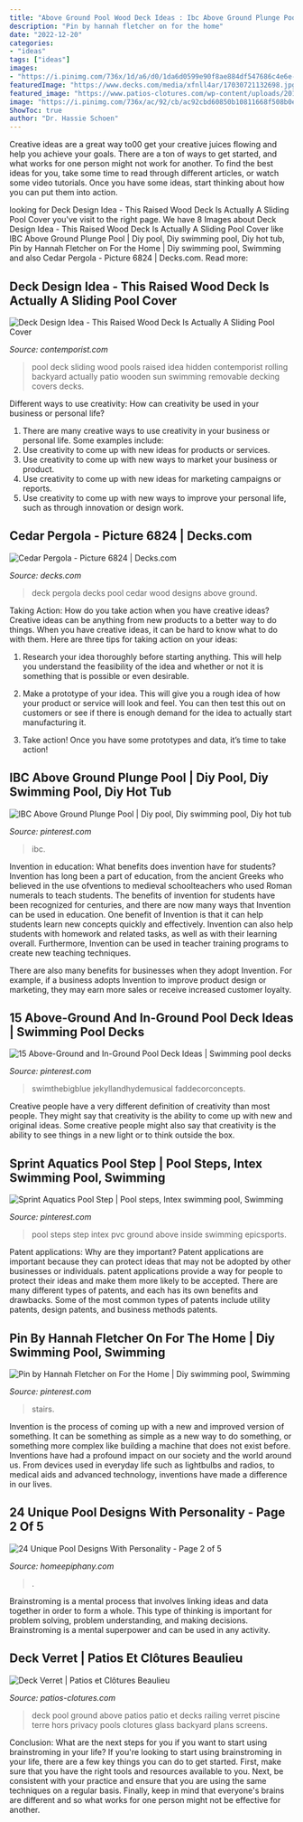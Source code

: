 ```yaml
---
title: "Above Ground Pool Wood Deck Ideas : Ibc Above Ground Plunge Pool"
description: "Pin by hannah fletcher on for the home"
date: "2022-12-20"
categories:
- "ideas"
tags: ["ideas"]
images:
- "https://i.pinimg.com/736x/1d/a6/d0/1da6d0599e90f8ae884df547686c4e6e--pool-steps-pools.jpg"
featuredImage: "https://www.decks.com/media/xfnll4ar/17030721132698.jpg?quality=80"
featured_image: "https://www.patios-clotures.com/wp-content/uploads/2014/03/IMG_1085.jpg"
image: "https://i.pinimg.com/736x/ac/92/cb/ac92cbd60850b10811668f508b0edd3a.jpg"
ShowToc: true
author: "Dr. Hassie Schoen"
---
```



Creative ideas are a great way to00 get your creative juices flowing and help you achieve your goals. There are a ton of ways to get started, and what works for one person might not work for another. To find the best ideas for you, take some time to read through different articles, or watch some video tutorials. Once you have some ideas, start thinking about how you can put them into action.

	

		
looking for Deck Design Idea - This Raised Wood Deck Is Actually A Sliding Pool Cover you've visit to the right page. We have 8 Images about Deck Design Idea - This Raised Wood Deck Is Actually A Sliding Pool Cover like IBC Above Ground Plunge Pool | Diy pool, Diy swimming pool, Diy hot tub, Pin by Hannah Fletcher on For the Home | Diy swimming pool, Swimming and also Cedar Pergola - Picture 6824 | Decks.com. Read more:
		
    
## Deck Design Idea - This Raised Wood Deck Is Actually A Sliding Pool Cover

<img loading=lazy src="https://www.contemporist.com/wp-content/uploads/2016/08/pool-cover_010816_04-800x1210.jpg" onerror="this.onerror=null;this.src='https://tse1.mm.bing.net/th?id=OIP.4DnYiY0L2eMwyHB8aFJpFwHaLM&amp;pid=15.1';" alt="Deck Design Idea - This Raised Wood Deck Is Actually A Sliding Pool Cover">

_Source: contemporist.com_

>pool deck sliding wood pools raised idea hidden contemporist rolling backyard actually patio wooden sun swimming removable decking covers decks. 

	

Different ways to use creativity: How can creativity be used in your business or personal life?
1. There are many creative ways to use creativity in your business or personal life. Some examples include: 
2. Use creativity to come up with new ideas for products or services. 
3. Use creativity to come up with new ways to market your business or product. 
4. Use creativity to come up with new ideas for marketing campaigns or reports. 
5. Use creativity to come up with new ways to improve your personal life, such as through innovation or design work.

    
## Cedar Pergola - Picture 6824 | Decks.com

<img loading=lazy src="https://www.decks.com/media/xfnll4ar/17030721132698.jpg?quality=80" onerror="this.onerror=null;this.src='https://tse4.mm.bing.net/th?id=OIP.2d5_JVHR7XyxVp6m04f9IQHaFj&amp;pid=15.1';" alt="Cedar Pergola - Picture 6824 | Decks.com">

_Source: decks.com_

>deck pergola decks pool cedar wood designs above ground. 

	

Taking Action: How do you take action when you have creative ideas?
Creative ideas can be anything from new products to a better way to do things. When you have creative ideas, it can be hard to know what to do with them. Here are three tips for taking action on your ideas:
1. Research your idea thoroughly before starting anything. This will help you understand the feasibility of the idea and whether or not it is something that is possible or even desirable.

2. Make a prototype of your idea. This will give you a rough idea of how your product or service will look and feel. You can then test this out on customers or see if there is enough demand for the idea to actually start manufacturing it.

3. Take action! Once you have some prototypes and data, it’s time to take action!

    
## IBC Above Ground Plunge Pool | Diy Pool, Diy Swimming Pool, Diy Hot Tub

<img loading=lazy src="https://i.pinimg.com/736x/55/ea/9e/55ea9e7c2f8d3ab239600238526e31d6.jpg" onerror="this.onerror=null;this.src='https://tse1.mm.bing.net/th?id=OIP.LkYVlXeGqmNS-6WsARMKkwHaHa&amp;pid=15.1';" alt="IBC Above Ground Plunge Pool | Diy pool, Diy swimming pool, Diy hot tub">

_Source: pinterest.com_

>ibc. 

	

Invention in education: What benefits does invention have for students?
Invention has long been a part of education, from the ancient Greeks who believed in the use ofventions to medieval schoolteachers who used Roman numerals to teach students. The benefits of invention for students have been recognized for centuries, and there are now many ways that Invention can be used in education. 
One benefit of Invention is that it can help students learn new concepts quickly and effectively. Invention can also help students with homework and related tasks, as well as with their learning overall. Furthermore, Invention can be used in teacher training programs to create new teaching techniques. 

There are also many benefits for businesses when they adopt Invention. For example, if a business adopts Invention to improve product design or marketing, they may earn more sales or receive increased customer loyalty.

    
## 15 Above-Ground And In-Ground Pool Deck Ideas | Swimming Pool Decks

<img loading=lazy src="https://i.pinimg.com/originals/66/54/a4/6654a433eef407ab6defd34c6fa1d305.jpg" onerror="this.onerror=null;this.src='https://tse3.mm.bing.net/th?id=OIP.vFAtaF5kr4HgInCrheDfAgHaMu&amp;pid=15.1';" alt="15 Above-Ground and In-Ground Pool Deck Ideas | Swimming pool decks">

_Source: pinterest.com_

>swimthebigblue jekyllandhydemusical faddecorconcepts. 

	

Creative people have a very different definition of creativity than most people. They might say that creativity is the ability to come up with new and original ideas. Some creative people might also say that creativity is the ability to see things in a new light or to think outside the box.

    
## Sprint Aquatics Pool Step | Pool Steps, Intex Swimming Pool, Swimming

<img loading=lazy src="https://i.pinimg.com/736x/1d/a6/d0/1da6d0599e90f8ae884df547686c4e6e--pool-steps-pools.jpg" onerror="this.onerror=null;this.src='https://tse1.mm.bing.net/th?id=OIP.EDR8_MPfFZhmT7K7c3JcrAHaIa&amp;pid=15.1';" alt="Sprint Aquatics Pool Step | Pool steps, Intex swimming pool, Swimming">

_Source: pinterest.com_

>pool steps step intex pvc ground above inside swimming epicsports. 

	

Patent applications: Why are they important?
Patent applications are important because they can protect ideas that may not be adopted by other businesses or individuals. patent applications provide a way for people to protect their ideas and make them more likely to be accepted. There are many different types of patents, and each has its own benefits and drawbacks. Some of the most common types of patents include utility patents, design patents, and business methods patents.

    
## Pin By Hannah Fletcher On For The Home | Diy Swimming Pool, Swimming

<img loading=lazy src="https://i.pinimg.com/736x/ac/92/cb/ac92cbd60850b10811668f508b0edd3a.jpg" onerror="this.onerror=null;this.src='https://tse1.mm.bing.net/th?id=OIP.Mot3CAx348PnFU-_04hyygHaFf&amp;pid=15.1';" alt="Pin by Hannah Fletcher on For the Home | Diy swimming pool, Swimming">

_Source: pinterest.com_

>stairs. 

	

Invention is the process of coming up with a new and improved version of something. It can be something as simple as a new way to do something, or something more complex like building a machine that does not exist before. Inventions have had a profound impact on our society and the world around us. From devices used in everyday life such as lightbulbs and radios, to medical aids and advanced technology, inventions have made a difference in our lives.

    
## 24 Unique Pool Designs With Personality - Page 2 Of 5

<img loading=lazy src="https://homeepiphany.com/wp-content/uploads/2015/06/24-Unique-Pool-Designs-With-Personality-7.jpg" onerror="this.onerror=null;this.src='https://tse3.mm.bing.net/th?id=OIP.3Hb_t81pHjtiq2bwQy_E3QHaE7&amp;pid=15.1';" alt="24 Unique Pool Designs With Personality - Page 2 of 5">

_Source: homeepiphany.com_

>. 

	

Brainstroming is a mental process that involves linking ideas and data together in order to form a whole. This type of thinking is important for problem solving, problem understanding, and making decisions. Brainstroming is a mental superpower and can be used in any activity.

    
## Deck Verret | Patios Et Clôtures Beaulieu

<img loading=lazy src="https://www.patios-clotures.com/wp-content/uploads/2014/03/IMG_1085.jpg" onerror="this.onerror=null;this.src='https://tse3.mm.bing.net/th?id=OIP.FypSiGt7n97hzdZDvOaM_wHaEi&amp;pid=15.1';" alt="Deck Verret | Patios et Clôtures Beaulieu">

_Source: patios-clotures.com_

>deck pool ground above patios patio et decks railing verret piscine terre hors privacy pools clotures glass backyard plans screens. 

	

Conclusion: What are the next steps for you if you want to start using brainstroming in your life?
If you're looking to start using brainstroming in your life, there are a few key things you can do to get started. First, make sure that you have the right tools and resources available to you. Next, be consistent with your practice and ensure that you are using the same techniques on a regular basis. Finally, keep in mind that everyone's brains are different and so what works for one person might not be effective for another.

